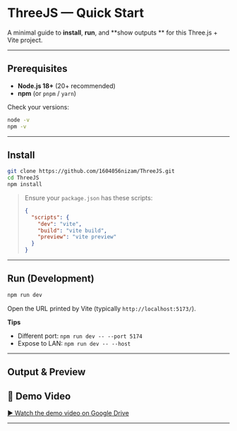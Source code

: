 # ThreeJS — Quick Start

A minimal guide to **install**, **run**, and **show outputs ** for this Three.js + Vite project.

---

## Prerequisites

- **Node.js 18+** (20+ recommended)
- **npm** (or `pnpm` / `yarn`)

Check your versions:

```bash
node -v
npm -v
```

---

## Install

```bash
git clone https://github.com/1604056nizam/ThreeJS.git
cd ThreeJS
npm install
```

> Ensure your `package.json` has these scripts:
>
> ```json
> {
>   "scripts": {
>     "dev": "vite",
>     "build": "vite build",
>     "preview": "vite preview"
>   }
> }
> ```

---

## Run (Development)

```bash
npm run dev
```

Open the URL printed by Vite (typically `http://localhost:5173/`).

**Tips**

- Different port: `npm run dev -- --port 5174`
- Expose to LAN: `npm run dev -- --host`

---

## Output & Preview 

## 🎥 Demo Video

[▶️ Watch the demo video on Google Drive](https://drive.google.com/file/d/1r2qHTzREN99ja-iA_LR7fBSdVh4F1uE-/view?usp=drive_link)


---


